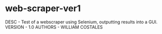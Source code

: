 # web-scraper-ver1
DESC - Test of a webscraper using Selenium, outputting results into a GUI.
VERSION - 1.0
AUTHORS - WILLIAM COSTALES

